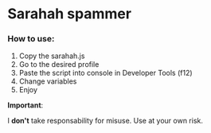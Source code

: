 # Sarahah spammer

### How to use: 

1. Copy the sarahah.js
1. Go to the desired profile
1. Paste the script into console in Developer Tools (f12)
1. Change variables
1. Enjoy

**Important**:

I **don't** take responsability for misuse. Use at your own risk.
